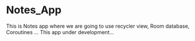 # Notes_App
This is Notes app where we are going to use recycler view, Room database, Coroutines ... 
This app under development...
